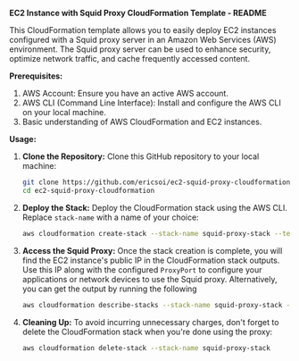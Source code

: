 **EC2 Instance with Squid Proxy CloudFormation Template - README**

This CloudFormation template allows you to easily deploy EC2 instances configured with a Squid proxy server in an Amazon Web Services (AWS) environment. The Squid proxy server can be used to enhance security, optimize network traffic, and cache frequently accessed content.

**Prerequisites:**

1. AWS Account: Ensure you have an active AWS account.
2. AWS CLI (Command Line Interface): Install and configure the AWS CLI on your local machine.
3. Basic understanding of AWS CloudFormation and EC2 instances.

**Usage:**

1. **Clone the Repository:**
   Clone this GitHub repository to your local machine:

   ```bash
   git clone https://github.com/ericsoi/ec2-squid-proxy-cloudformation.git
   cd ec2-squid-proxy-cloudformation
   ```

2. **Deploy the Stack:**
   Deploy the CloudFormation stack using the AWS CLI. Replace `stack-name` with a name of your choice:

   ```bash
   aws cloudformation create-stack --stack-name squid-proxy-stack --template-body file://template.yaml --capabilities CAPABILITY_IAM
   ```

4. **Access the Squid Proxy:**
   Once the stack creation is complete, you will find the EC2 instance's public IP in the CloudFormation stack outputs. Use this IP along with the configured `ProxyPort` to configure your applications or network devices to use the Squid proxy.
   Alternatively, you can get the output by running the following

   ```bash
   aws cloudformation describe-stacks --stack-name squid-proxy-stack --region us-east-2 --query "Stacks[0].Outputs[].OutputValue" 
   ```

5. **Cleaning Up:**
   To avoid incurring unnecessary charges, don't forget to delete the CloudFormation stack when you're done using the proxy:

   ```bash
   aws cloudformation delete-stack --stack-name squid-proxy-stack
   ```